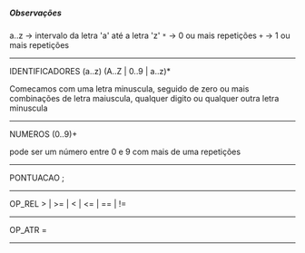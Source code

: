 ##### Observações

a..z   -> intervalo da letra 'a' até a letra 'z'
`*`      -> 0 ou mais repetições
`+`      -> 1 ou mais repetições


______________________
IDENTIFICADORES
    (a..z) (A..Z | 0..9 | a..z)*

Comecamos com uma letra minuscula, seguido de zero ou mais
combinações de letra maiuscula, qualquer digito ou qualquer outra letra minuscula

______________________
NUMEROS
    (0..9)+
    
pode ser um número entre 0 e 9 com mais de uma repetições

______________________
PONTUACAO
    ;


______________________
OP_REL
    > | >= | < | <= | == | !=


______________________
OP_ATR
    =
______________________